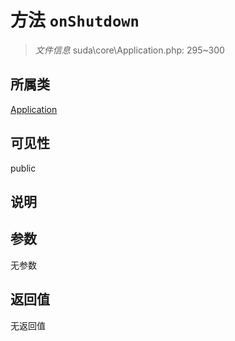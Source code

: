 # 方法 `onShutdown`

> *文件信息* suda\core\Application.php: 295~300

## 所属类 

[Application](../Application.md)

## 可见性

 public 

## 说明



## 参数


无参数


## 返回值

无返回值
